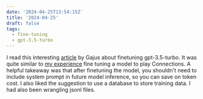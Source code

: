 ```yaml
---
date: '2024-04-25T13:54:15Z'
title: '2024-04-25'
draft: false
tags:
  - fine-tuning
  - gpt-3.5-turbo
---
```


I read this interesting [article](https://gajus.com/blog/fine-tuning-openai-models) by Gajus about finetuning gpt-3.5-turbo.
It was quite similar to [my experience](/posts/2024/fine-tuning-connections) fine tuning a model to play Connections.
A helpful takeaway was that after finetuning the model, you shouldn't need to include system prompt in future model inference, so you can save on token cost.
I also liked the suggestion to use a database to store training data.
I had also been wrangling jsonl files.
